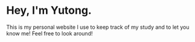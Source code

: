 #  Hey, I'm Yutong.
 This is my personal website I use to keep track of my study and to let you know me! Feel free to look around!
